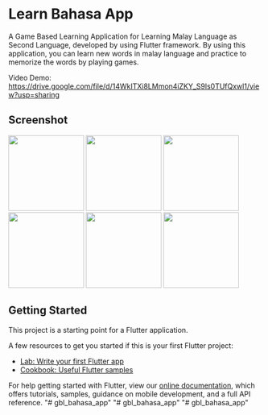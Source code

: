 # Learn Bahasa App 

A Game Based Learning Application for Learning Malay Language as Second Language, developed by using Flutter framework. By using this application, you can learn new words in malay language and practice to memorize the words by playing games.

Video Demo: https://drive.google.com/file/d/14WkITXi8LMmon4iZKY_S9ls0TUfQxwl1/view?usp=sharing

## Screenshot

<p float="middle">
  <img src="https://user-images.githubusercontent.com/40902882/113529323-b61fde00-95f5-11eb-98a9-a126074843d0.jpg" width="150" />
<img src="https://user-images.githubusercontent.com/40902882/113529331-b91ace80-95f5-11eb-806a-cad97d7d3e6a.jpg" width="150" />
<img src="https://user-images.githubusercontent.com/40902882/113529335-bc15bf00-95f5-11eb-87ac-5a153f58ddbb.jpg" width="150" />
<!-- <img src="https://user-images.githubusercontent.com/40902882/113529348-c20ba000-95f5-11eb-9d9e-1e5e65e7320a.jpg" width="150" /> -->
<img src="https://user-images.githubusercontent.com/40902882/113529364-c8018100-95f5-11eb-84a8-c6ca6ee352db.jpg" width="150" />
<img src="https://user-images.githubusercontent.com/40902882/113529368-ca63db00-95f5-11eb-80ba-71470fe30d61.jpg" width="150" />
<img src="https://user-images.githubusercontent.com/40902882/113529377-cf288f00-95f5-11eb-920d-c1d9e5999f8a.jpg" width="150" />
<!-- <img src="https://user-images.githubusercontent.com/40902882/113529385-d64f9d00-95f5-11eb-9d09-71d6191638ca.jpg" width="150" /> -->

</p>


## Getting Started

This project is a starting point for a Flutter application.

A few resources to get you started if this is your first Flutter project:

- [Lab: Write your first Flutter app](https://flutter.dev/docs/get-started/codelab)
- [Cookbook: Useful Flutter samples](https://flutter.dev/docs/cookbook)

For help getting started with Flutter, view our
[online documentation](https://flutter.dev/docs), which offers tutorials,
samples, guidance on mobile development, and a full API reference.
"# gbl_bahasa_app" 
"# gbl_bahasa_app" 
"# gbl_bahasa_app" 
